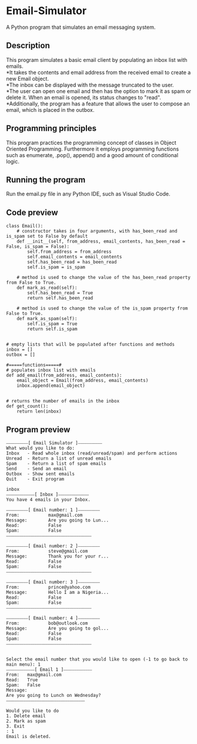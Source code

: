 # Email-Simulator
A Python program that simulates an email messaging system.

## Description
This program simulates a basic email client by populating an inbox list with emails.<br />
*It takes the contents and email address from the received email to create a new Email object.<br />
*The inbox can be displayed with the message truncated to the user.<br />
*The user can open one email and then has the option to mark it as spam or delete it. When an email is opened, its status changes to "read".<br />
*Additionally, the program has a feature that allows the user to compose an email, which is placed in the outbox.

## Programming principles
This program practices the programming concept of classes in Object Oriented Programming. Furthermore it employs programming functions such as enumerate, .pop(), append() and a good amount of conditional logic.

## Running the program
Run the email.py file in any Python IDE, such as Visual Studio Code.

## Code preview
```
class Email():
    # constructor takes in four arguments, with has_been_read and is_spam set to False by default
    def __init__(self, from_address, email_contents, has_been_read = False, is_spam = False):
        self.from_address = from_address
        self.email_contents = email_contents
        self.has_been_read = has_been_read
        self.is_spam = is_spam
    
    # method is used to change the value of the has_been_read property from False to True.
    def mark_as_read(self):
        self.has_been_read = True
        return self.has_been_read

    # method is used to change the value of the is_spam property from False to True.
    def mark_as_spam(self):
        self.is_spam = True
        return self.is_spam


# empty lists that will be populated after functions and methods
inbox = []
outbox = []

#=====functions=====#
# populates inbox list with emails
def add_email(from_address, email_contents):
    email_object = Email(from_address, email_contents)
    inbox.append(email_object)


# returns the number of emails in the inbox
def get_count():
    return len(inbox)
```

## Program preview
```
⎯⎯⎯⎯⎯⎯⎯⎯⎯⎯[ Email Simulator ]⎯⎯⎯⎯⎯⎯⎯⎯⎯⎯⎯
What would you like to do:
Inbox   - Read whole inbox (read/unread/spam) and perform actions
Unread  - Return a list of unread emails
Spam    - Return a list of spam emails
Send    - Send an email
Outbox  - Show sent emails
Quit    - Exit program

inbox
⎯⎯⎯⎯⎯⎯⎯⎯⎯⎯⎯⎯⎯[ Inbox ]⎯⎯⎯⎯⎯⎯⎯⎯⎯⎯⎯⎯⎯⎯
You have 4 emails in your Inbox.

⎯⎯⎯⎯⎯⎯⎯⎯⎯⎯[ Email number: 1 ]⎯⎯⎯⎯⎯⎯⎯⎯⎯⎯
From:           max@gmail.com
Message:        Are you going to Lun...
Read:           False
Spam:           False
⎯⎯⎯⎯⎯⎯⎯⎯⎯⎯⎯⎯⎯⎯⎯⎯⎯⎯⎯⎯⎯⎯⎯⎯⎯⎯⎯⎯⎯⎯⎯⎯⎯⎯⎯⎯⎯⎯⎯

⎯⎯⎯⎯⎯⎯⎯⎯⎯⎯[ Email number: 2 ]⎯⎯⎯⎯⎯⎯⎯⎯⎯⎯
From:           steve@gmail.com
Message:        Thank you for your r...
Read:           False
Spam:           False
⎯⎯⎯⎯⎯⎯⎯⎯⎯⎯⎯⎯⎯⎯⎯⎯⎯⎯⎯⎯⎯⎯⎯⎯⎯⎯⎯⎯⎯⎯⎯⎯⎯⎯⎯⎯⎯⎯⎯

⎯⎯⎯⎯⎯⎯⎯⎯⎯⎯[ Email number: 3 ]⎯⎯⎯⎯⎯⎯⎯⎯⎯⎯
From:           prince@yahoo.com
Message:        Hello I am a Nigeria...
Read:           False
Spam:           False
⎯⎯⎯⎯⎯⎯⎯⎯⎯⎯⎯⎯⎯⎯⎯⎯⎯⎯⎯⎯⎯⎯⎯⎯⎯⎯⎯⎯⎯⎯⎯⎯⎯⎯⎯⎯⎯⎯⎯

⎯⎯⎯⎯⎯⎯⎯⎯⎯⎯[ Email number: 4 ]⎯⎯⎯⎯⎯⎯⎯⎯⎯⎯
From:           bob@outlook.com
Message:        Are you going to gol...
Read:           False
Spam:           False
⎯⎯⎯⎯⎯⎯⎯⎯⎯⎯⎯⎯⎯⎯⎯⎯⎯⎯⎯⎯⎯⎯⎯⎯⎯⎯⎯⎯⎯⎯⎯⎯⎯⎯⎯⎯⎯⎯⎯


Select the email number that you would like to open (-1 to go back to main menu): 1
⎯⎯⎯⎯⎯⎯⎯⎯⎯⎯⎯⎯⎯[ Email 1 ]⎯⎯⎯⎯⎯⎯⎯⎯⎯⎯⎯⎯⎯
From:   max@gmail.com
Read:   True
Spam:   False
Message:
Are you going to Lunch on Wednesday?
⎯⎯⎯⎯⎯⎯⎯⎯⎯⎯⎯⎯⎯⎯⎯⎯⎯⎯⎯⎯⎯⎯⎯⎯⎯⎯⎯⎯⎯⎯⎯⎯⎯⎯⎯⎯

Would you like to do
1. Delete email
2. Mark as spam
3. Exit
: 1
Email is deleted.
```

